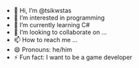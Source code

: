 - 👋 Hi, I’m @tsikwstas
- 👀 I’m interested in programming
- 🌱 I’m currently learning C#
- 💞️ I’m looking to collaborate on ...
- 📫 How to reach me ...
- 😄 Pronouns: he/him
- ⚡ Fun fact: I want to be a game developer

<!---
tsikwstas/tsikwstas is a ✨ special ✨ repository because its `README.md` (this file) appears on your GitHub profile.
You can click the Preview link to take a look at your changes.
--->
